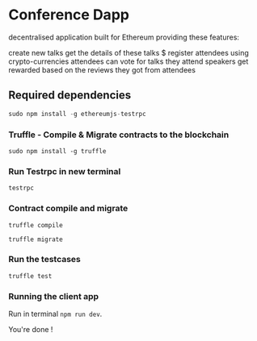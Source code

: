 # Conference  Dapp

decentralised application built for Ethereum providing these features:

create new talks
get the details of these talks $ register attendees using crypto-currencies
attendees can vote for talks they attend
speakers get rewarded based on the reviews they got from attendees


## Required dependencies

```js
sudo npm install -g ethereumjs-testrpc
```

### Truffle - Compile & Migrate contracts to the blockchain

```
sudo npm install -g truffle
```

### Run Testrpc in new terminal

```
testrpc
```


### Contract compile and migrate

```
truffle compile
```

```
truffle migrate
```

### Run the testcases

```
truffle test
```

### Running the client app

Run in terminal ```npm run dev```.

You're done !
